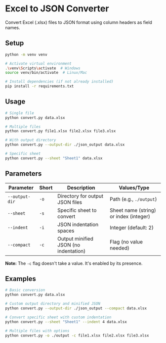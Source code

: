 # Excel to JSON Converter

Convert Excel (.xlsx) files to JSON format using column headers as field names.

## Setup

```bash
python -m venv venv

# Activate virtual environment
.\venv\Scripts\activate  # Windows
source venv/bin/activate  # Linux/Mac

# Install dependencies (if not already installed)
pip install -r requirements.txt
```

## Usage

```bash
# Single file
python convert.py data.xlsx

# Multiple files
python convert.py file1.xlsx file2.xlsx file3.xlsx

# With output directory
python convert.py --output-dir ./json_output data.xlsx

# Specific sheet
python convert.py --sheet "Sheet1" data.xlsx
```

## Parameters

| Parameter | Short | Description | Values/Type |
|-----------|-------|-------------|-------------|
| `--output-dir` | `-o` | Directory for output JSON files | Path (e.g., `./output`) |
| `--sheet` | `-s` | Specific sheet to convert | Sheet name (string) or index (integer) |
| `--indent` | `-i` | JSON indentation spaces | Integer (default: 2) |
| `--compact` | `-c` | Output minified JSON (no indentation) | Flag (no value needed) |

**Note:** The `-c` flag doesn't take a value. It's enabled by its presence.

## Examples

```bash
# Basic conversion
python convert.py data.xlsx

# Custom output directory and minified JSON
python convert.py --output-dir ./json_output --compact data.xlsx

# Convert specific sheet with custom indentation
python convert.py --sheet "Sheet1" --indent 4 data.xlsx

# Multiple files with options
python convert.py -o ./output -c file1.xlsx file2.xlsx file3.xlsx
```